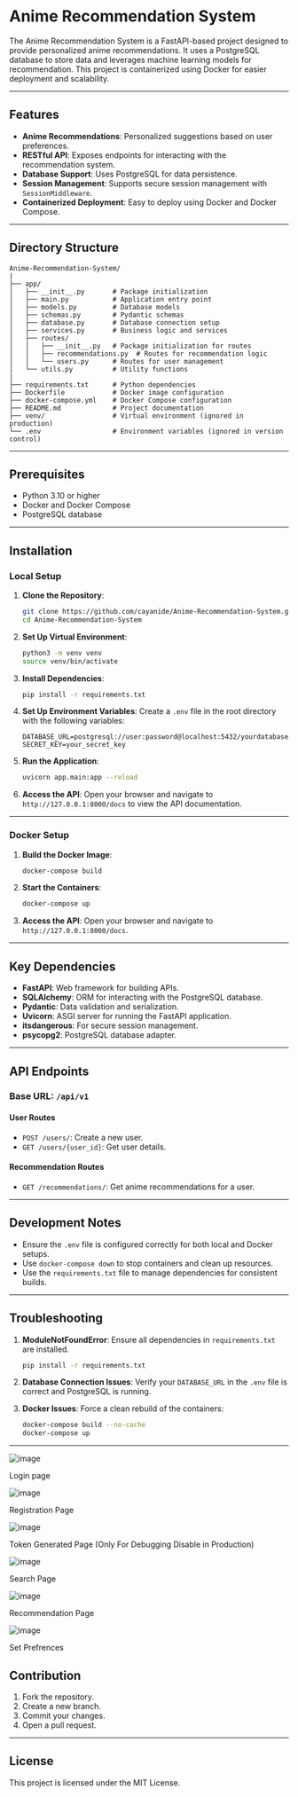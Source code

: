 # Anime Recommendation System

The Anime Recommendation System is a FastAPI-based project designed to provide personalized anime recommendations. It uses a PostgreSQL database to store data and leverages machine learning models for recommendation. This project is containerized using Docker for easier deployment and scalability.

---

## Features

- **Anime Recommendations**: Personalized suggestions based on user preferences.
- **RESTful API**: Exposes endpoints for interacting with the recommendation system.
- **Database Support**: Uses PostgreSQL for data persistence.
- **Session Management**: Supports secure session management with `SessionMiddleware`.
- **Containerized Deployment**: Easy to deploy using Docker and Docker Compose.

---

## Directory Structure

```
Anime-Recommendation-System/
|
├── app/
│   ├── __init__.py       # Package initialization
│   ├── main.py           # Application entry point
│   ├── models.py         # Database models
│   ├── schemas.py        # Pydantic schemas
│   ├── database.py       # Database connection setup
│   ├── services.py       # Business logic and services
│   ├── routes/
│   │   ├── __init__.py   # Package initialization for routes
│   │   ├── recommendations.py  # Routes for recommendation logic
│   │   └── users.py      # Routes for user management
│   └── utils.py          # Utility functions
|
├── requirements.txt      # Python dependencies
├── Dockerfile            # Docker image configuration
├── docker-compose.yml    # Docker Compose configuration
├── README.md             # Project documentation
├── venv/                 # Virtual environment (ignored in production)
└── .env                  # Environment variables (ignored in version control)
```

---

## Prerequisites

- Python 3.10 or higher
- Docker and Docker Compose
- PostgreSQL database

---

## Installation

### Local Setup

1. **Clone the Repository**:
   ```bash
   git clone https://github.com/cayanide/Anime-Recommendation-System.git
   cd Anime-Recommendation-System
   ```

2. **Set Up Virtual Environment**:
   ```bash
   python3 -m venv venv
   source venv/bin/activate
   ```

3. **Install Dependencies**:
   ```bash
   pip install -r requirements.txt
   ```

4. **Set Up Environment Variables**:
   Create a `.env` file in the root directory with the following variables:
   ```env
   DATABASE_URL=postgresql://user:password@localhost:5432/yourdatabase
   SECRET_KEY=your_secret_key
   ```

5. **Run the Application**:
   ```bash
   uvicorn app.main:app --reload
   ```

6. **Access the API**:
   Open your browser and navigate to `http://127.0.0.1:8000/docs` to view the API documentation.

---

### Docker Setup

1. **Build the Docker Image**:
   ```bash
   docker-compose build
   ```

2. **Start the Containers**:
   ```bash
   docker-compose up
   ```

3. **Access the API**:
   Open your browser and navigate to `http://127.0.0.1:8000/docs`.

---

## Key Dependencies

- **FastAPI**: Web framework for building APIs.
- **SQLAlchemy**: ORM for interacting with the PostgreSQL database.
- **Pydantic**: Data validation and serialization.
- **Uvicorn**: ASGI server for running the FastAPI application.
- **itsdangerous**: For secure session management.
- **psycopg2**: PostgreSQL database adapter.

---

## API Endpoints

### Base URL: `/api/v1`

#### User Routes
- `POST /users/`: Create a new user.
- `GET /users/{user_id}`: Get user details.

#### Recommendation Routes
- `GET /recommendations/`: Get anime recommendations for a user.

---

## Development Notes

- Ensure the `.env` file is configured correctly for both local and Docker setups.
- Use `docker-compose down` to stop containers and clean up resources.
- Use the `requirements.txt` file to manage dependencies for consistent builds.

---

## Troubleshooting

1. **ModuleNotFoundError**:
   Ensure all dependencies in `requirements.txt` are installed.
   ```bash
   pip install -r requirements.txt
   ```

2. **Database Connection Issues**:
   Verify your `DATABASE_URL` in the `.env` file is correct and PostgreSQL is running.

3. **Docker Issues**:
   Force a clean rebuild of the containers:
   ```bash
   docker-compose build --no-cache
   docker-compose up
   ```

---


![image](https://github.com/user-attachments/assets/2399dd09-eb51-42bb-b6b9-4079318d8d3d)

Login page 

![image](https://github.com/user-attachments/assets/f05de0db-33bc-4c46-bfde-e422abef9f76)

Registration Page

![image](https://github.com/user-attachments/assets/dcc76b34-fae6-4380-96d4-8a7b885d9dfc)


Token Generated Page (Only For Debugging Disable in Production)

![image](https://github.com/user-attachments/assets/1943b9ec-218d-4788-8849-210cc9dac32e)

Search Page 

![image](https://github.com/user-attachments/assets/c412e663-a8f1-4c0c-94d2-15302575e44b)

Recommendation Page 

![image](https://github.com/user-attachments/assets/a55b4e79-ec3c-425d-a535-14755d828d46)

Set Prefrences 

## Contribution

1. Fork the repository.
2. Create a new branch.
3. Commit your changes.
4. Open a pull request.

---

## License

This project is licensed under the MIT License.


